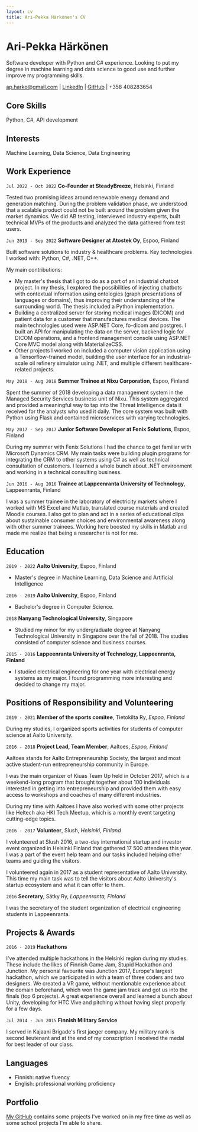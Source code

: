 ```yaml
---
layout: cv
title: Ari-Pekka Härkönen's CV
---
```

# Ari-Pekka Härkönen
Software developer with Python and C# experience. Looking to put my degree in machine learning and data science to good use and further improve my programming skills.

<div id="webaddress">
<a href="ap.harko@gmail.com">ap.harko@gmail.com</a>
| <a href="https://www.linkedin.com/in/apharkonen/">LinkedIn</a>
| <a href="https://github.com/apoxnen ">GitHub</a>
| +358 408283654
</div>

## Core Skills

Python, C#, API development

## Interests

Machine Learning, Data Science, Data Engineering

## Work Experience

`Jul 2022 - Oct 2022`
__Co-Founder at SteadyBreeze__, Helsinki, Finland

Tested two promising ideas around renewable energy demand and generation matching. During the problem validation phase, we understood that a scalable product could not be built around the problem given the market dynamics. We did AB testing, interviewed industry experts, built technical MVPs of the products and analyzed the data gathered from test users.

`Jun 2019 - Sep 2022`
__Software Designer at Atostek Oy__, Espoo, Finland

Built software solutions to industry & healthcare problems. Key technologies I worked with: Python, C#, .NET, C++.

My main contributions: 
* My master's thesis that I got to do as a part of an industrial chatbot project. In my thesis, I explored the possibilities of injecting chatbots with contextual information using ontologies (graph presentations of languages or domains), thus improving their understanding of the surrounding world. The thesis included a Python implementation.
* Building a centralized server for storing medical images (DICOM) and patient data for a customer that manufactures medical devices. The main technologies used were ASP.NET Core, fo-dicom and postgres. I built an API for manipulating the data on the server, backend logic for DICOM operations, and a frontend management console using ASP.NET Core MVC model along with MaterializeCSS.
* Other projects I worked on included a computer vision application using a Tensorflow-trained model, building the user interface for an industrial-scale oil refinery simulator using .NET, and multiple different healthcare-related projects.

`May 2018 - Aug 2018`
__Summer Trainee at Nixu Corporation__, Espoo, Finland

Spent the summer of 2018 developing a data management system in the Managed Security Services business unit of Nixu. This system aggregated and provided a meaningful way to tap into the Threat Intelligence data it received for the analysts who used it daily. The core system was built with Python using Flask and contained microservices with varying technologies.

`May 2017 - Sep 2017`
__Junior Software Developer at Fenix Solutions__, Espoo, Finland

During my summer with Fenix Solutions I had the chance to get familiar with Microsoft Dynamics CRM. My main tasks were building plugin programs for integrating the CRM to other systems using C# as well as technical consultation of customers. I learned a whole bunch about .NET environment and working in a technical consulting business.

`Jun 2016 - Aug 2016`
__Trainee at Lappeenranta University of Technology__, Lappeenranta, Finland

I was a summer trainee in the laboratory of electricity markets where I worked with MS Excel and Matlab, translated course materials and created Moodle courses. I also got to plan and act in a series of educational clips about sustainable consumer choices and environmental awareness along with other summer trainees. Working here boosted my skills in Matlab and made me realize that being a researcher is not for me.


## Education

`2019 - 2022`
__Aalto University__, Espoo, Finland

- Master's degree in Machine Learning, Data Science and Artificial Intelligence

`2016 - 2019`
__Aalto University__, Espoo, Finland

- Bachelor's degree in Computer Science.

`2018`
__Nanyang Technological University__, Singapore

- Studied my minor for my undergraduate degree at Nanyang Technological University in Singapore over the fall of 2018. The studies consisted of computer science and business courses.


`2015 - 2016`
__Lappeenranta University of Technology, Lappeenranta, Finland__

- I studied electrical engineering for one year with electrical energy systems as my major. I found programming more interesting and decided to change my major.


## Positions of Responsibility and Volunteering

`2019 - 2021`
__Member of the sports comitee__, Tietokilta Ry, *Espoo, Finland*

During my studies, I organized sports activities for students of computer science at Aalto University.

`2016 - 2018`
__Project Lead, Team Member__, Aaltoes, *Espoo, Finland*

Aaltoes stands for Aalto Entrepreneurship Society, the largest and most active student-run entrepreneurship community in Europe.

I was the main organizer of Kiuas Team Up held in October 2017, which is a weekend-long program that brought together about 100 individuals interested in getting into entrepreneurship and provided them with easy access to workshops and coaches of many different industries.

During my time with Aaltoes I have also worked with some other projects like Heltech aka HKI Tech Meetup, which is a monthly event targeting cutting-edge topics.

`2016 - 2017`
__Volunteer__, Slush, *Helsinki, Finland*

I volunteered at Slush 2016, a two-day international startup and investor event organized in Helsinki Finland that gathered 17 500 attendees this year. I was a part of the event help team and our tasks included helping other teams and guiding the visitors. 

I volunteered again in 2017 as a student representative of Aalto University. This time my main task was to tell the visitors about Aalto University's startup ecosystem and what it can offer to them.

`2016`
__Secretary__, Sätky Ry, *Lappeenranta, Finland*

I was the secretary of the student organization of electrical engineering students in Lappeenranta.

## Projects & Awards

`2016 - 2019`
__Hackathons__

I've attended multiple hackathons in the Helsinki region during my studies. These include the likes of Finnish Game Jam, Stupid Hackathon and Junction. My personal favourite was Junction 2017, Europe's largest hackathon, which we participated in with a team of three coders and two designers. We created a VR game, without mentionable experience about the domain beforehand, which won the game jam track and got us into the finals (top 6 projects). A great experience overall and learned a bunch about Unity, developing for HTC Vive and pitching without having slept properly for a few days.

`Jul 2014 - Jun 2015`
__Finnish Military Service__

I served in Kajaani Brigade's first jaeger company. My military rank is second lieutenant and at the end of my conscription I received the medal for best leader of our class.

## Languages

- Finnish: native fluency
- English: professional working proficiency

## Portfolio
<a href="https://github.com/apoxnen ">My GitHub</a> contains some projects I've worked on in my free time as well as some school projects I'm able to share.

<!-- ### Footer

Last updated: November 2022 -->


